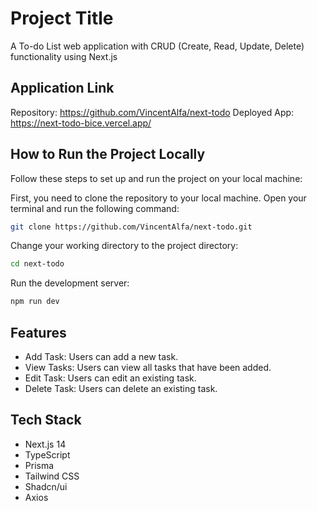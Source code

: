 
# Project Title

A To-do List web application with CRUD (Create, Read, Update, Delete) functionality using Next.js

## Application Link
Repository: https://github.com/VincentAlfa/next-todo
Deployed App: https://next-todo-bice.vercel.app/

## How to Run the Project Locally

Follow these steps to set up and run the project on your local machine:

First, you need to clone the repository to your local machine. Open your terminal and run the following command:

```bash
git clone https://github.com/VincentAlfa/next-todo.git
```
Change your working directory to the project directory:
```bash
cd next-todo
```
Run the development server: 
```bash
npm run dev
```

## Features
- Add Task: Users can add a new task.
- View Tasks: Users can view all tasks that have been added.
- Edit Task: Users can edit an existing task.
- Delete Task: Users can delete an existing task.



## Tech Stack
- Next.js 14
- TypeScript 
- Prisma
- Tailwind CSS
- Shadcn/ui
- Axios

